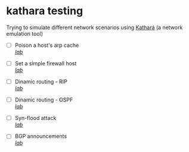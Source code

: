 # kathara testing
Trying to simulate different network scenarios using [Kathará](https://www.kathara.org/) (a network emulation tool)

- [ ] Poison a host's arp cache<br>[_lab_](https://github.com/mariocuomo/kathara-testing/tree/main/labs/arp_poisoning)
- [ ] Set a simple firewall host<br>[_lab_](https://github.com/mariocuomo/kathara-testing/tree/main/labs/firewall_on_host)
- [ ] Dinamic routing - RIP<br>[_lab_](https://github.com/mariocuomo/kathara-testing/tree/main/labs/routing_information_protocol_RIP)
- [ ] Dinamic routing - OSPF<br>[_lab_](https://github.com/mariocuomo/kathara-testing/tree/main/labs/routing_information_protocol_OSPF)
- [ ] Syn-flood attack<br>[_lab_](https://github.com/mariocuomo/kathara-testing/tree/main/labs/syn_flood) 
- [ ] BGP announcements<br>[_lab_](https://github.com/mariocuomo/kathara-testing/tree/main/labs/bgp_announcement) 

